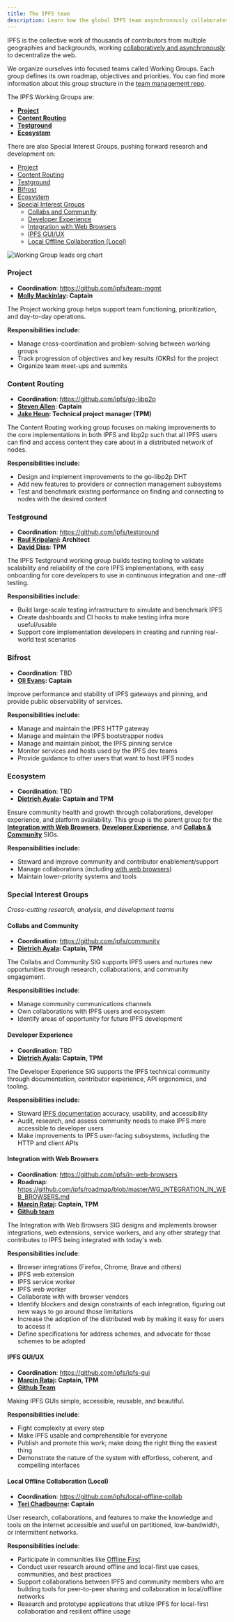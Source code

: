```yaml
---
title: The IPFS team
description: Learn how the global IPFS team asynchronously collaborates to decentralize the web.
---
```


IPFS is the collective work of thousands of contributors from multiple geographies and backgrounds, working <a href="https://github.com/ipfs/team-mgmt#how-we-work-together">collaboratively and asynchronously</a> to decentralize the web.

We organize ourselves into focused teams called Working Groups. Each group defines its own roadmap, objectives and priorities. You can find more information about this group structure in the [team management repo](https://github.com/ipfs/team-mgmt/blob/master/TEAMS_ROLES_STRUCTURES.md#working-groups).

The IPFS Working Groups are:

- [**Project**](#project)
- [**Content Routing**](#content-routing)
- [**Testground**](#testground)
- [**Ecosystem**](#ecosystem)

There are also Special Interest Groups, pushing forward research and development on:

- [Project](#project)
- [Content Routing](#content-routing)
- [Testground](#testground)
- [Bifrost](#bifrost)
- [Ecosystem](#ecosystem)
- [Special Interest Groups](#special-interest-groups)
  - [Collabs and Community](#collabs-and-community)
  - [Developer Experience](#developer-experience)
  - [Integration with Web Browsers](#integration-with-web-browsers)
  - [IPFS GUI/UX](#ipfs-guiux)
  - [Local Offline Collaboration (Locol)](#local-offline-collaboration-locol)

<img src="https://docs.google.com/drawings/d/e/2PACX-1vQ0IEMEJpCM6wawOPDRCCOTqDNSvlKf-3WQE6ZEYqCipDdiaep41htmGfXsLH0tJwRWYNRvzEAdA5EV/pub?w=737&amp;h=419" alt="Working Group leads org chart">

### Project

- **Coordination**: https://github.com/ipfs/team-mgmt
- **[Molly Mackinlay](https://github.com/momack2): Captain**

The Project working group helps support team functioning, prioritization, and day-to-day operations.

**Responsibilities include:**

- Manage cross-coordination and problem-solving between working groups
- Track progression of objectives and key results (OKRs) for the project
- Organize team meet-ups and summits

### Content Routing

- **Coordination**: https://github.com/ipfs/go-libp2p
- **[Steven Allen](https://github.com/stebalien): Captain**
- **[Jake Heun](https://github.com/jacobheun): Technical project manager (TPM)**

The Content Routing working group focuses on making improvements to the core implementations in both IPFS and libp2p such that all IPFS users can find and access content they care about in a distributed network of nodes.

**Responsibilities include:**

- Design and implement improvements to the go-libp2p DHT
- Add new features to providers or connection management subsystems
- Test and benchmark existing performance on finding and connecting to nodes with the desired content

### Testground

- **Coordination**: https://github.com/ipfs/testground
- **[Raul Kripalani](https://github.com/raulk): Architect**
- **[David Dias](https://github.com/daviddias): TPM**

The IPFS Testground working group builds testing tooling to validate scalability and reliability of the core IPFS implementations, with easy onboarding for core developers to use in continuous integration and one-off testing.

**Responsibilities include:**

- Build large-scale testing infrastructure to simulate and benchmark IPFS
- Create dashboards and CI hooks to make testing infra more useful/usable
- Support core implementation developers in creating and running real-world test scenarios

### Bifrost

- **Coordination**: TBD
- **[Oli Evans](https://github.com/olizilla): Captain**

Improve performance and stability of IPFS gateways and pinning, and provide public observability of services.

**Responsibilities include:**

- Manage and maintain the IPFS HTTP gateway
- Manage and maintain the IPFS bootstrapper nodes
- Manage and maintain pinbot, the IPFS pinning service
- Monitor services and hosts used by the IPFS dev teams
- Provide guidance to other users that want to host IPFS nodes

### Ecosystem

- **Coordination**: TBD
- **[Dietrich Ayala](https://github.com/autonome): Captain and TPM**

Ensure community health and growth through collaborations, developer experience, and platform availability. This group is the parent group for the [**Integration with Web Browsers**](#integration-with-web-browsers), [**Developer Experience**](#developer-experience), and [**Collabs & Community**](#collabs--community) SIGs.

**Responsibilities include:**

- Steward and improve community and contributor enablement/support
- Manage collaborations (including [with web browsers](https://github.com/ipfs/in-web-browsers))
- Maintain lower-priority systems and tools

### Special Interest Groups

_Cross-cutting research, analysis, and development teams_

#### Collabs and Community

- **Coordination**: https://github.com/ipfs/community
- **[Dietrich Ayala](https://github.com/autonome): Captain, TPM**

The Collabs and Community SIG supports IPFS users and nurtures new opportunities through research, collaborations, and community engagement.

**Responsibilities include**:

- Manage community communications channels
- Own collaborations with IPFS users and ecosystem
- Identify areas of opportunity for future IPFS development

#### Developer Experience

- **Coordination**: TBD
- **[Dietrich Ayala](https://github.com/autonome): Captain, TPM**

The Developer Experience SIG supports the IPFS technical community through documentation, contributor experience, API ergonomics, and tooling.

**Responsibilities include:**

- Steward [IPFS documentation](https://docs.ipfs.io) accuracy, usability, and accessibility
- Audit, research, and assess community needs to make IPFS more accessible to developer users
- Make improvements to IPFS user-facing subsystems, including the HTTP and client APIs
  
#### Integration with Web Browsers

- **Coordination**: https://github.com/ipfs/in-web-browsers
- **Roadmap**: https://github.com/ipfs/roadmap/blob/master/WG_INTEGRATION_IN_WEB_BROWSERS.md
- **[Marcin Rataj](https://github.com/lidel): Captain, TPM**
- **[Github team](https://github.com/orgs/ipfs/teams/wg-web-browsers/members)**

The Integration with Web Browsers SIG designs and implements browser integrations, web extensions, service workers, and any other strategy that contributes to IPFS being integrated with today's web.

**Responsibilities include**:

- Browser integrations (Firefox, Chrome, Brave and others)
- IPFS web extension
- IPFS service worker
- IPFS web worker
- Collaborate with with browser vendors
- Identify blockers and design constraints of each integration, figuring out new ways to go around those limitations
- Increase the adoption of the distributed web by making it easy for users to access it
- Define specifications for address schemes, and advocate for those schemes to be adopted

#### IPFS GUI/UX

- **Coordination**: https://github.com/ipfs/ipfs-gui
- **[Marcin Rataj](https://github.com/lidel): Captain, TPM**
- **[Github Team](https://github.com/orgs/ipfs/teams/wg-gui-ux)**

Making IPFS GUIs simple, accessible, reusable, and beautiful.

**Responsibilities include**:

- Fight complexity at every step
- Make IPFS usable and comprehensible for everyone
- Publish and promote this work; make doing the right thing the easiest thing
- Demonstrate the nature of the system with effortless, coherent, and compelling interfaces

#### Local Offline Collaboration (Locol)

 - **Coordination**: https://github.com/ipfs/local-offline-collab
 - **[Teri Chadbourne](https://github.com/terichadbourne): Captain**

User research, collaborations, and features to make the knowledge and tools on the internet accessible and useful on partitioned, low-bandwidth, or intermittent networks.

**Responsibilities include**:

- Participate in communities like [Offline First](http://offlinefirst.org/)
- Conduct user research around offline and local-first use cases, communities, and best practices
- Support collaborations between IPFS and community members who are building tools for peer-to-peer sharing and collaboration in local/offline networks
- Research and prototype applications that utilize IPFS for local-first collaboration and resilient offline usage
